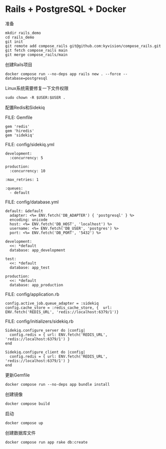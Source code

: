 # Rails + PostgreSQL + Docker

准备

```
mkdir rails_demo
cd rails_demo
git init
git remote add compose_rails git@github.com:kyvision/compose_rails.git
git fetch compose_rails main
git merge compose_rails/main
```

创建Rails项目

`docker compose run --no-deps app rails new . --force --database=postgresql`

Linux系统需要修复一下文件权限

`sudo chown -R $USER:$USER .`

配置Redis和Sidekiq

FILE: Gemfile

```
gem 'redis'
gem 'hiredis'
gem 'sidekiq'
```

FILE: config/sidekiq.yml

```
development:
  :concurrency: 5

production:
  :concurrency: 10

:max_retries: 1

:queues:
  - default
```

FILE: config/database.yml

```
default: &default
  adapter: <%= ENV.fetch('DB_ADAPTER') { 'postgresql' } %>
  encoding: unicode
  host: <%= ENV.fetch('DB_HOST', 'localhost') %>
  username: <%= ENV.fetch('DB_USER', 'postgres') %>
  port: <%= ENV.fetch('DB_PORT', '5432') %>

development:
  <<: *default
  database: app_development

test:
  <<: *default
  database: app_test

production:
  <<: *default
  database: app_production
```

FILE: config/application.rb

```
config.active_job.queue_adapter = :sidekiq
config.cache_store = :redis_cache_store, {  url: ENV.fetch('REDIS_URL', 'redis://localhost:6379/1')}
```

FILE: config/initializers/sidekiq.rb

```
Sidekiq.configure_server do |config|
  config.redis = { url: ENV.fetch('REDIS_URL', 'redis://localhost:6379/1') }
end

Sidekiq.configure_client do |config|
  config.redis = { url: ENV.fetch('REDIS_URL', 'redis://localhost:6379/1') }
end
```

更新Gemfile

`docker compose run --no-deps app bundle install`

创建镜像

`docker compose build`

启动

`docker compose up`

创建数据库文件

`docker compose run app rake db:create`
